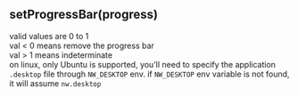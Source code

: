 ## setProgressBar(progress)

  
valid values are 0 to 1   
val < 0 means remove the progress bar   
val \> 1 means indeterminate   
on linux, only Ubuntu is supported, you'll need to specify the application `.desktop` file through `NW_DESKTOP` env. if `NW_DESKTOP` env variable is not found, it will assume `nw.desktop`
